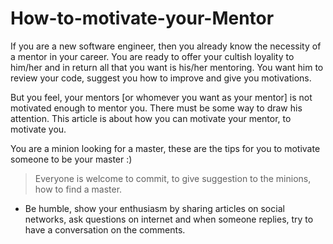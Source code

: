 # How-to-motivate-your-Mentor
If you are a new software engineer, then you already know the necessity of a mentor in your career. You are ready to offer your cultish loyality to him/her and in return all that you want is his/her mentoring. You want him to review your code, suggest you how to improve and give you motivations.

But you feel, your mentors [or whomever you want as your mentor] is not motivated enough to mentor you. There must be some way to draw his attention. This article is about how you can motivate your mentor, to motivate you.


You are a minion looking for a master, these are the tips for you to motivate someone to be your master :)

>Everyone is welcome to commit, to give suggestion to the minions, how to find a master.

- Be humble, show your enthusiasm by sharing articles on social networks, ask questions on internet and when someone replies, try to have a conversation on the comments.
